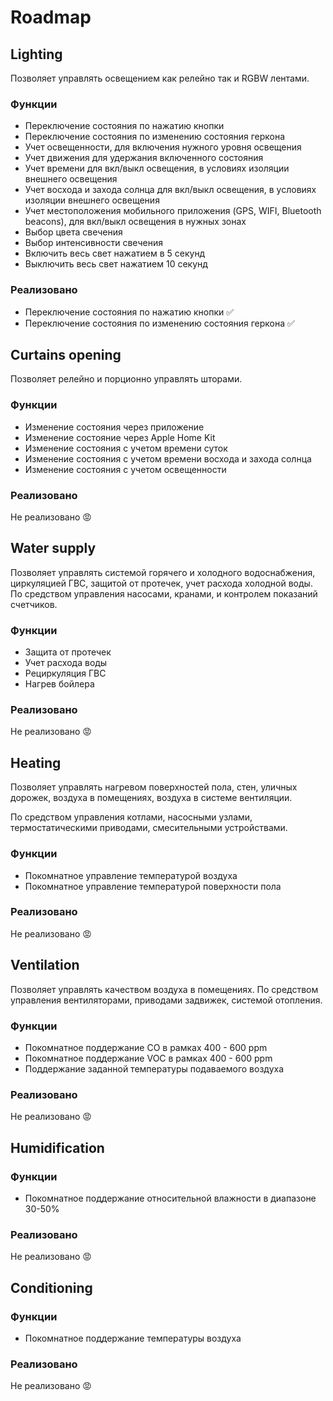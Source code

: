 # Roadmap

## Lighting

Позволяет управлять освещением как релейно так и RGBW лентами.

### Функции

- Переключение состояния по нажатию кнопки
- Переключение состояния по изменению состояния геркона
- Учет освещенности, для включения нужного уровня освещения
- Учет движения для удержания включенного состояния
- Учет времени для вкл/выкл освещения, в условиях изоляции внешнего освещения
- Учет восхода и захода солнца для вкл/выкл освещения, в условиях изоляции внешнего освещения
- Учет местоположения мобильного приложения (GPS, WIFI, Bluetooth beacons), для вкл/выкл освещения в нужных зонах
- Выбор цвета свечения
- Выбор интенсивности свечения
- Включить весь свет нажатием в 5 секунд
- Выключить весь свет нажатием 10 секунд

### Реализовано

- Переключение состояния по нажатию кнопки ✅
- Переключение состояния по изменению состояния геркона ✅

## Curtains opening

Позволяет релейно и порционно управлять шторами.

### Функции

- Изменение состояния через приложение
- Изменение состояние через Apple Home Kit
- Изменение состояния с учетом времени суток
- Изменение состояния с учетом времени восхода и захода солнца
- Изменение состояния с учетом освещенности

### Реализовано

Не реализовано 😡

## Water supply

Позволяет управлять системой горячего и холодного водоснабжения, циркуляцией ГВС, защитой от протечек, учет расхода холодной воды. По средством управления насосами, кранами, и контролем показаний счетчиков.

### Функции

- Защита от протечек
- Учет расхода воды
- Рециркуляция ГВС
- Нагрев бойлера

### Реализовано

Не реализовано 😡

## Heating

Позволяет управлять нагревом поверхностей пола, стен, уличных дорожек, воздуха в помещениях, воздуха в системе вентиляции.

По средством управления котлами, насосными узлами, термостатическими приводами, смесительными устройствами.

### Функции

- Покомнатное управление температурой воздуха
- Покомнатное управление температурой поверхности пола

### Реализовано

Не реализовано 😡

## Ventilation

Позволяет управлять качеством воздуха в помещениях. По средством управления вентиляторами, приводами задвижек, системой отопления.

### Функции

- Покомнатное поддержание CO в рамках 400 - 600 ppm
- Покомнатное поддержание VOC в рамках 400 - 600 ppm
- Поддержание заданной температуры подаваемого воздуха

### Реализовано

Не реализовано 😡

## Humidification

### Функции

- Покомнатное поддержание относительной влажности в диапазоне 30-50%

### Реализовано

Не реализовано 😡

## Conditioning

### Функции

- Покомнатное поддержание температуры воздуха

### Реализовано

Не реализовано 😡
